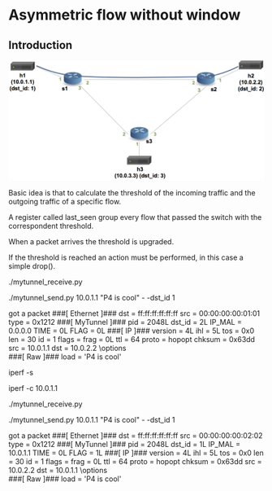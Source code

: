 # Asymmetric flow without window

## Introduction
![topology](./topo.png)

Basic idea is that to calculate the threshold of the incoming traffic and the outgoing traffic of a specific flow. 

A register called last_seen group every flow that passed the switch with the correspondent threshold.

When a packet arrives the threshold is upgraded.

If the threshold is reached an action must be performed, in this case a simple drop().

./mytunnel_receive.py

./mytunnel_send.py 10.0.1.1 "P4 is cool" -
-dst_id 1

got a packet
###[ Ethernet ]###
  dst       = ff:ff:ff:ff:ff:ff
  src       = 00:00:00:00:01:01
  type      = 0x1212
###[ MyTunnel ]###
     pid       = 2048L
     dst_id    = 2L
     IP_MAL    = 0.0.0.0
     TIME      = 0L
     FLAG      = 0L
###[ IP ]###
        version   = 4L
        ihl       = 5L
        tos       = 0x0
        len       = 30
        id        = 1
        flags     = 
        frag      = 0L
        ttl       = 64
        proto     = hopopt
        chksum    = 0x63dd
        src       = 10.0.1.1
        dst       = 10.0.2.2
        \options   \
###[ Raw ]###
           load      = 'P4 is cool'

iperf -s

iperf -c 10.0.1.1

./mytunnel_receive.py

./mytunnel_send.py 10.0.1.1 "P4 is cool" -
-dst_id 1

got a packet
###[ Ethernet ]###
  dst       = ff:ff:ff:ff:ff:ff
  src       = 00:00:00:00:02:02
  type      = 0x1212
###[ MyTunnel ]###
     pid       = 2048L
     dst_id    = 1L
     IP_MAL    = 10.0.1.1
     TIME      = 0L
     FLAG      = 1L
###[ IP ]###
        version   = 4L
        ihl       = 5L
        tos       = 0x0
        len       = 30
        id        = 1
        flags     = 
        frag      = 0L
        ttl       = 64
        proto     = hopopt
        chksum    = 0x63dd
        src       = 10.0.2.2
        dst       = 10.0.1.1
        \options   \
###[ Raw ]###
           load      = 'P4 is cool'

